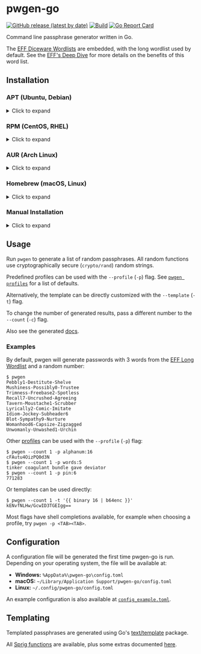 # pwgen-go
[![GitHub release (latest by date)](https://img.shields.io/github/v/release/gabe565/pwgen-go)](https://github.com/gabe565/pwgen-go/releases)
[![Build](https://github.com/gabe565/pwgen-go/actions/workflows/build.yaml/badge.svg)](https://github.com/gabe565/pwgen-go/actions/workflows/build.yaml)
[![Go Report Card](https://goreportcard.com/badge/github.com/gabe565/pwgen-go)](https://goreportcard.com/report/github.com/gabe565/pwgen-go)

Command line passphrase generator written in Go.

The [EFF Diceware Wordlists](https://www.eff.org/dice) are embedded, with the long wordlist used by default. See the [EFF's Deep Dive](https://www.eff.org/deeplinks/2016/07/new-wordlists-random-passphrases) for more details on the benefits of this word list.

## Installation

### APT (Ubuntu, Debian)

<details>
  <summary>Click to expand</summary>

1. If you don't have it already, install the `ca-certificates` package
   ```shell
   sudo apt install ca-certificates
   ```

2. Add gabe565 apt repository
   ```
   echo 'deb [trusted=yes] https://apt.gabe565.com /' | sudo tee /etc/apt/sources.list.d/gabe565.list
   ```

3. Update apt repositories
   ```shell
   sudo apt update
   ```

4. Install pwgen-go
   ```shell
   sudo apt install pwgen-go
   ```
</details>

### RPM (CentOS, RHEL)

<details>
  <summary>Click to expand</summary>

1. If you don't have it already, install the `ca-certificates` package
   ```shell
   sudo dnf install ca-certificates
   ```

2. Add gabe565 rpm repository to `/etc/yum.repos.d/gabe565.repo`
   ```ini
   [gabe565]
   name=gabe565
   baseurl=https://rpm.gabe565.com
   enabled=1
   gpgcheck=0
   ```

3. Install pwgen-go
   ```shell
   sudo dnf install pwgen-go
   ```
</details>

### AUR (Arch Linux)

<details>
  <summary>Click to expand</summary>

Install [pwgen-go-bin](https://aur.archlinux.org/packages/pwgen-go-bin) with your [AUR helper](https://wiki.archlinux.org/index.php/AUR_helpers) of choice.
</details>

### Homebrew (macOS, Linux)

<details>
  <summary>Click to expand</summary>

Install pwgen-go from [gabe565/homebrew-tap](https://github.com/gabe565/homebrew-tap):
```shell
brew install gabe565/tap/pwgen-go
```
</details>

### Manual Installation

<details>
  <summary>Click to expand</summary>

Download and run the [latest release binary](https://github.com/gabe565/pwgen-go/releases/latest) for your system and architecture.
</details>

## Usage
Run `pwgen` to generate a list of random passphrases. All random functions use cryptographically secure (`crypto/rand`) random strings.

Predefined profiles can be used with the `--profile` (`-p`) flag. See [`pwgen profiles`](docs/pwgen_profiles.md) for a list of defaults.

Alternatively, the template can be directly customized with the `--template` (`-t`) flag.

To change the number of generated results, pass a different number to the `--count` (`-c`) flag.

Also see the generated [docs](docs/pwgen.md).

### Examples
By default, pwgen will generate passwords with 3 words from the [EFF Long Wordlist](https://www.eff.org/dice) and a random number:
```shell
$ pwgen
Pebbly1-Destitute-Shelve
Mushiness-Possibly0-Trustee
Trimness-Freebase2-Spotless
Recall7-Uncrushed-Agreeing
Tavern-Moustache1-Scrubber
Lyrically2-Comic-Imitate
Idiom-Jockey-Subheader6
Blot-Sympathy9-Nurture
Womanhood6-Capsize-Zigzagged
Unwomanly-Unwashed1-Urchin
```
Other [profiles](docs/pwgen_profiles.md) can be used with the `--profile` (`-p`) flag:
```shell
$ pwgen --count 1 -p alphanum:16
cFAutu4OizPQ0d3N
$ pwgen --count 1 -p words:5
tinker coagulant bundle gave deviator
$ pwgen --count 1 -p pin:6
771283
```
Or templates can be used directly:
```shell
$ pwgen --count 1 -t '{{ binary 16 | b64enc }}'
kENvfNLHw/GcwID3TGEIgg==
```
Most flags have shell completions available, for example when choosing a profile, try `pwgen -p <TAB><TAB>`.

## Configuration

A configuration file will be generated the first time pwgen-go is run. Depending on your operating system, the file will be available at:
- **Windows:** `%AppData%\pwgen-go\config.toml`
- **macOS:** `~/Library/Application Support/pwgen-go/config.toml`
- **Linux:** `~/.config/pwgen-go/config.toml`

An example configuration is also available at [`config_example.toml`](config_example.toml).

## Templating

Templated passphrases are generated using Go's [text/template](https://pkg.go.dev/text/template) package.

All [Sprig functions](https://masterminds.github.io/sprig/) are available, plus some extras documented [here](docs/pwgen_functions.md).

